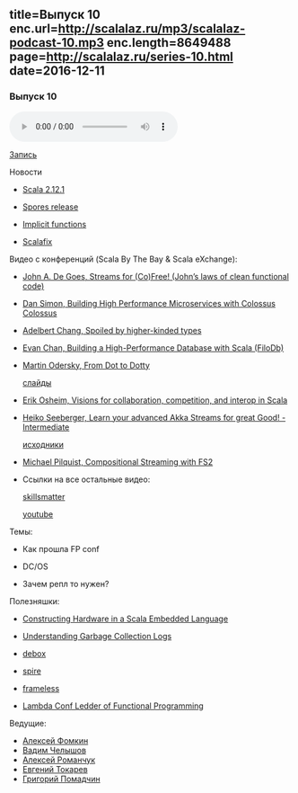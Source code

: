 title=Выпуск 10
enc.url=http://scalalaz.ru/mp3/scalalaz-podcast-10.mp3
enc.length=8649488
page=http://scalalaz.ru/series-10.html
date=2016-12-11
----
### Выпуск 10

<audio controls="" class="audio-panel">
    <source src="http://scalalaz.ru/mp3/scalalaz-podcast-10.mp3" type="audio/mpeg">
</audio>

[Запись](http://scalalaz.ru/mp3/scalalaz-podcast-10.mp3)

Новости

- [Scala 2.12.1](http://www.scala-lang.org/news/2.12.1) 

- [Spores release](http://www.scala-lang.org/blog/2016/11/30/spores-release.html)

- [Implicit functions](http://scala-lang.org/blog/2016/12/07/implicit-function-types.html) 

- [Scalafix](http://scala-lang.org/blog/2016/10/24/scalafix.html)


Видео с конференций (Scala By The Bay & Scala eXchange):

- [John A. De Goes, Streams for (Co)Free! (John’s laws of clean functional code)](https://www.youtube.com/watch?v=R_nYc4FItcI) 

- [Dan Simon, Building High Performance Microservices with Colossus](https://www.youtube.com/watch?v=2ghtw7Bp0ME) 
  [Colossus](http://tumblr.github.io/colossus/) 

- [Adelbert Chang, Spoiled by higher-kinded types](https://www.youtube.com/watch?v=DN3QmlmPBlQ) 

- [Evan Chan, Building a High-Performance Database with Scala (FiloDb)](https://www.youtube.com/watch?v=xbUk2vojGBk) 

- [Martin Odersky, From Dot to Dotty](https://skillsmatter.com/skillscasts/8866-from-dot-to-dotty)

  [слайды](http://www.slideshare.net/Odersky/from-dot-to-dotty) 

- [Erik Osheim, Visions for collaboration, competition, and interop in Scala](https://skillsmatter.com/skillscasts/8541-visions-for-collaboration-competition-and-interop-in-scala) 

- [Heiko Seeberger, Learn your advanced Akka Streams for great Good! -Intermediate](https://skillsmatter.com/skillscasts/9132-learn-your-advanced-akka-streams-for-great-good)
  
  [исходники](https://github.com/hseeberger/lyas) 

- [Michael Pilquist, Compositional Streaming with FS2](https://www.youtube.com/watch?v=oFk8-a1FSP0) 

- Ссылки на все остальные видео:

  [skillsmatter](https://skillsmatter.com/conferences/7432-scala-exchange-2016#program)

  [youtube](https://www.youtube.com/channel/UCKvhw2CPR-0S4XZ1bNlihnw?app=desktop)

    
Темы:

- Как прошла FP conf

- DC/OS

- Зачем репл то нужен?


Полезняшки:

- [Constructing Hardware in a Scala Embedded Language](https://chisel.eecs.berkeley.edu) 

- [Understanding Garbage Collection Logs](https://plumbr.eu/blog/garbage-collection/understanding-garbage-collection-logs) 

- [debox](https://github.com/non/debox)

- [spire](https://github.com/non/spire)

- [frameless](https://github.com/adelbertc/frameless)

- [Lambda Conf Ledder of Functional Programming](https://twitter.com/i/web/status/803695008100466688)

Ведущие:

- [Алексей Фомкин](http://github.com/fomkin)
- [Вадим Челышов](http://github.com/dos65)
- [Алексей Романчук](http://github.com/13h3r)
- [Евгений Токарев](http://github.com/strobe)
- [Григорий Помадчин](http://github.com/pomadchin)

